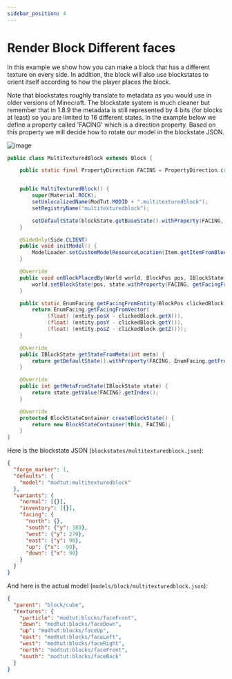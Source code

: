 ```yaml
---
sidebar_position: 4
---
```


# Render Block Different faces

In this example we show how you can make a block that has a different texture on every side.
In addition, the block will also use blockstates to orient itself according to how the player places the block.

Note that blockstates roughly translate to metadata as you would use in older versions of Minecraft.
The blockstate system is much cleaner but remember that in 1.8.9 the metadata is still represented by 4 bits (for blocks at least) so you are limited to 16 different states.
In the example below we define a property called 'FACING' which is a direction property.
Based on this property we will decide how to rotate our model in the blockstate JSON.

![image](https://i.imgur.com/ne5i9nJ.png)

```java
public class MultiTexturedBlock extends Block {

    public static final PropertyDirection FACING = PropertyDirection.create("facing");


    public MultiTexturedBlock() {
        super(Material.ROCK);
        setUnlocalizedName(ModTut.MODID + ".multitexturedblock");
        setRegistryName("multitexturedblock");

        setDefaultState(blockState.getBaseState().withProperty(FACING, EnumFacing.NORTH));
    }

    @SideOnly(Side.CLIENT)
    public void initModel() {
        ModelLoader.setCustomModelResourceLocation(Item.getItemFromBlock(this), 0, new ModelResourceLocation(getRegistryName(), "inventory"));
    }

    @Override
    public void onBlockPlacedBy(World world, BlockPos pos, IBlockState state, EntityLivingBase placer, ItemStack stack) {
        world.setBlockState(pos, state.withProperty(FACING, getFacingFromEntity(pos, placer)), 2);
    }

    public static EnumFacing getFacingFromEntity(BlockPos clickedBlock, EntityLivingBase entity) {
        return EnumFacing.getFacingFromVector(
             (float) (entity.posX - clickedBlock.getX()),
             (float) (entity.posY - clickedBlock.getY()),
             (float) (entity.posZ - clickedBlock.getZ()));
    }

    @Override
    public IBlockState getStateFromMeta(int meta) {
        return getDefaultState().withProperty(FACING, EnumFacing.getFront(meta & 7));
    }

    @Override
    public int getMetaFromState(IBlockState state) {
        return state.getValue(FACING).getIndex();
    }

    @Override
    protected BlockStateContainer createBlockState() {
        return new BlockStateContainer(this, FACING);
    }
}
```

Here is the blockstate JSON (`blockstates/multitexturedblock.json`):

```json title="blockstates/multitexturedblock.json"
{
  "forge_marker": 1,
  "defaults": {
    "model": "modtut:multitexturedblock"
  },
  "variants": {
    "normal": [{}],
    "inventory": [{}],
    "facing": {
      "north": {},
      "south": {"y": 180},
      "west": {"y": 270},
      "east": {"y": 90},
      "up": {"x": -90},
      "down": {"x": 90}
    }
  }
}
```

And here is the actual model (`models/block/multitexturedblock.json`):

```json title="models/block/multitexturedblock.json"
{
  "parent": "block/cube",
  "textures": {
    "particle": "modtut:blocks/faceFront",
    "down": "modtut:blocks/faceDown",
    "up": "modtut:blocks/faceUp",
    "east": "modtut:blocks/faceLeft",
    "west": "modtut:blocks/faceRight",
    "north": "modtut:blocks/faceFront",
    "south": "modtut:blocks/faceBack"
  }
}
```
